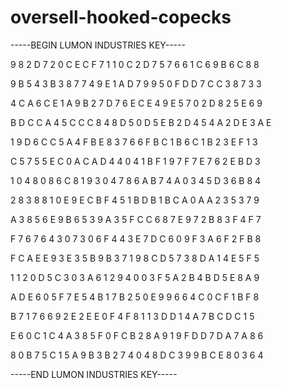 # oversell-hooked-copecks

-----BEGIN LUMON INDUSTRIES KEY-----

9 8 2 D 7 2 0 C E C F 7 1 1 0 C 2 D 7 5 7 6 6 1 C 6 9 B 6 C 8 8

9 B 5 4 3 B 3 8 7 7 4 9 E 1 A D 7 9 9 5 0 F D D 7 C C 3 8 7 3 3

4 C A 6 C E 1 A 9 B 2 7 D 7 6 E C E 4 9 E 5 7 0 2 D 8 2 5 E 6 9

B D C C A 4 5 C C C 8 4 8 D 5 0 D 5 E B 2 D 4 5 4 A 2 D E 3 A E

1 9 D 6 C C 5 A 4 F B E 8 3 7 6 6 F B C 1 B 6 C 1 B 2 3 E F 1 3

C 5 7 5 5 E C 0 A C A D 4 4 0 4 1 B F 1 9 7 F 7 E 7 6 2 E B D 3

1 0 4 8 0 8 6 C 8 1 9 3 0 4 7 8 6 A B 7 4 A 0 3 4 5 D 3 6 B 8 4

2 8 3 8 8 1 0 E 9 E C B F 4 5 1 B D B 1 B C A 0 A A 2 3 5 3 7 9

A 3 8 5 6 E 9 B 6 5 3 9 A 3 5 F C C 6 8 7 E 9 7 2 B 8 3 F 4 F 7

F 7 6 7 6 4 3 0 7 3 0 6 F 4 4 3 E 7 D C 6 0 9 F 3 A 6 F 2 F B 8

F C A E E 9 3 E 3 5 B 9 B 3 7 1 9 8 C D 5 7 3 8 D A 1 4 E 5 F 5

1 1 2 0 D 5 C 3 0 3 A 6 1 2 9 4 0 0 3 F 5 A 2 B 4 B D 5 E 8 A 9

A D E 6 0 5 F 7 E 5 4 B 1 7 B 2 5 0 E 9 9 6 6 4 C 0 C F 1 B F 8

B 7 1 7 6 6 9 2 E 2 E E 0 F 4 F 8 1 1 3 D D 1 4 A 7 B C D C 1 5

E 6 0 C 1 C 4 A 3 8 5 F 0 F C B 2 8 A 9 1 9 F D D 7 D A 7 A 8 6

8 0 B 7 5 C 1 5 A 9 B 3 B 2 7 4 0 4 8 D C 3 9 9 B C E 8 0 3 6 4

-----END LUMON INDUSTRIES KEY-----
